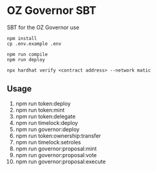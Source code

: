 # OZ Governor SBT

SBT for the OZ Governor use

```
npm install
cp .env.example .env

npm run compile
npm run deploy

npx hardhat verify <contract address> --network matic
```

## Usage

1. npm run token:deploy
2. npm run token:mint
3. npm run token:delegate
4. npm run timelock:deploy
5. npm run governor:deploy
6. npm run token:ownership:transfer
7. npm run timelock:setroles
8. npm run governor:proposal:mint
9. npm run governor:proposal:vote
10. npm run governor:proposal:execute